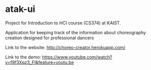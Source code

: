 # atak-ui

Project for Introduction to HCI course (CS374) at KAIST.

Application for keeping track of the information about choreography creation designed for professional dancers

Link to the website: http://choreo-creator.herokuapp.com/

Link to the demo: https://www.youtube.com/watch?v=f8f3Xqz3_FI&feature=youtu.be
